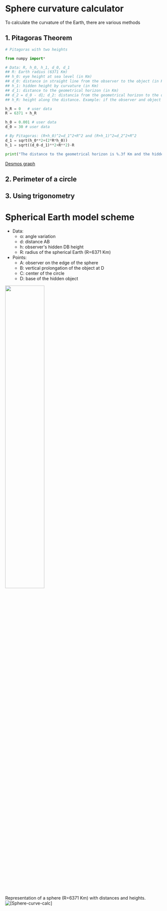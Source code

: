 # Sphere curvature calculator
To calculate the curvature of the Earth, there are various methods

## 1. Pitagoras Theorem
```python
# Pitagoras with two heights

from numpy import*

# Data: R, h_0, h_1, d_0, d_1
## R: Earth radius (6371 Km)
## h_0: eye height at sea level (in Km)
## d_0: distance in straight line from the observer to the object (in Km)
## h_1: hidden height by curvature (in Km)
## d_1: distance to the geometrical horizon (in Km)
## d_2 = d_0 - d1; d_2: distancia from the geometrical horizon to the object (in Km)
## h_R: height along the distance. Example: if the observer and object are separated at the shore of a lake at 200 m of altitude, the height is the same along all the distance and is not at sea level. (Default h_R = 0, sea level)

h_R = 0   # user data
R = 6371 + h_R 

h_0 = 0.001 # user data
d_0 = 30 # user data

# By Pitagoras: (R+h_0)^2=d_1^2+R^2 and (R+h_1)^2=d_2^2+R^2
d_1 = sqrt(h_0**2+(2*R*h_0))
h_1 = sqrt((d_0-d_1)**2+R**2)-R

print("The distance to the geometrical horizon is %.3f Km and the hidden height is %.3f Km" % (d_1, h_1))
```

[Desmos graph](https://www.desmos.com/calculator/cbdgduxedl)
## 2. Perimeter of a circle
## 3. Using trigonometry

# Spherical Earth model scheme
- Data:
	- α: angle variation
	- d: distance AB
	- h: observer's hidden DB height
	- R: radius of the spherical Earth (R=6371 Km)
- Points:
	- A: observer on the edge of the sphere
	- B: vertical prolongation of the object at D
	- C: center of the circle
	- D: base of the hidden object
<img src="https://raw.githubusercontent.com/Curiosity432/Earth-curvature-calculator/main/Trigonometry-sphere.png" width=50% height=50%>

Representation of a sphere (R=6371 Km) with distances and heights.
![[Sphere-curve-calc]](Earth-curve-calc.png)

